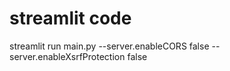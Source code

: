 # streamlit code

streamlit run main.py --server.enableCORS false --server.enableXsrfProtection false

